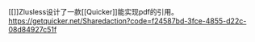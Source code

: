 [[]]Zlusless设计了一款[[Quicker]]能实现pdf的引用。
https://getquicker.net/Sharedaction?code=f24587bd-3fce-4855-d22c-08d84927c51f